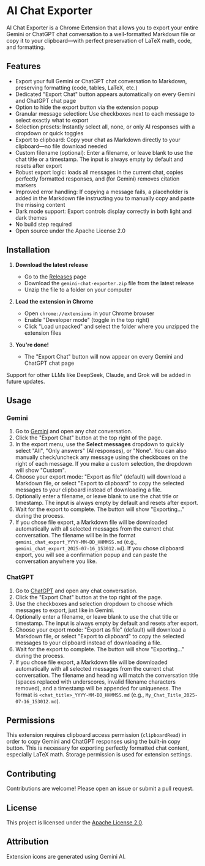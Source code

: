 # AI Chat Exporter

AI Chat Exporter is a Chrome Extension that allows you to export your entire Gemini or ChatGPT chat conversation to a well-formatted Markdown file or copy it to your clipboard—with perfect preservation of LaTeX math, code, and formatting.

## Features

- Export your full Gemini or ChatGPT chat conversation to Markdown, preserving formatting (code, tables, LaTeX, etc.)
- Dedicated "Export Chat" button appears automatically on every Gemini and ChatGPT chat page
- Option to hide the export button via the extension popup
- Granular message selection: Use checkboxes next to each message to select exactly what to export
- Selection presets: Instantly select all, none, or only AI responses with a dropdown or quick toggles
- Export to clipboard: Copy your chat as Markdown directly to your clipboard—no file download needed
- Custom filename (optional): Enter a filename, or leave blank to use the chat title or a timestamp. The input is always empty by default and resets after export
- Robust export logic: loads all messages in the current chat, copies perfectly formatted responses, and (for Gemini) removes citation markers
- Improved error handling: If copying a message fails, a placeholder is added in the Markdown file instructing you to manually copy and paste the missing content
- Dark mode support: Export controls display correctly in both light and dark themes
- No build step required
- Open source under the Apache License 2.0

## Installation

1. **Download the latest release**
   - Go to the [Releases](https://github.com/amazingpaddy/gemini-chat-exporter/releases) page
   - Download the `gemini-chat-exporter.zip` file from the latest release
   - Unzip the file to a folder on your computer

2. **Load the extension in Chrome**
   - Open `chrome://extensions` in your Chrome browser
   - Enable "Developer mode" (toggle in the top right)
   - Click "Load unpacked" and select the folder where you unzipped the extension files

3. **You're done!**
   - The "Export Chat" button will now appear on every Gemini and ChatGPT chat page

Support for other LLMs like DeepSeek, Claude, and Grok will be added in future updates.

## Usage

### Gemini
1. Go to [Gemini](https://gemini.google.com/) and open any chat conversation.
2. Click the "Export Chat" button at the top right of the page.
3. In the export menu, use the **Select messages** dropdown to quickly select "All", "Only answers" (AI responses), or "None". You can also manually check/uncheck any message using the checkboxes on the right of each message. If you make a custom selection, the dropdown will show "Custom".
4. Choose your export mode: "Export as file" (default) will download a Markdown file, or select "Export to clipboard" to copy the selected messages to your clipboard instead of downloading a file.
5. Optionally enter a filename, or leave blank to use the chat title or timestamp. The input is always empty by default and resets after export.
6. Wait for the export to complete. The button will show "Exporting..." during the process.
7. If you chose file export, a Markdown file will be downloaded automatically with all selected messages from the current chat conversation. The filename will be in the format `gemini_chat_export_YYYY-MM-DD_HHMMSS.md` (e.g., `gemini_chat_export_2025-07-16_153012.md`). If you chose clipboard export, you will see a confirmation popup and can paste the conversation anywhere you like.

### ChatGPT
1. Go to [ChatGPT](https://chatgpt.com/) and open any chat conversation.
2. Click the "Export Chat" button at the top right of the page.
3. Use the checkboxes and selection dropdown to choose which messages to export, just like in Gemini.
4. Optionally enter a filename, or leave blank to use the chat title or timestamp. The input is always empty by default and resets after export.
5. Choose your export mode: "Export as file" (default) will download a Markdown file, or select "Export to clipboard" to copy the selected messages to your clipboard instead of downloading a file.
6. Wait for the export to complete. The button will show "Exporting..." during the process.
7. If you chose file export, a Markdown file will be downloaded automatically with all selected messages from the current chat conversation. The filename and heading will match the conversation title (spaces replaced with underscores, invalid filename characters removed), and a timestamp will be appended for uniqueness. The format is `<chat_title>_YYYY-MM-DD_HHMMSS.md` (e.g., `My_Chat_Title_2025-07-16_153012.md`).

## Permissions

This extension requires clipboard access permission (`clipboardRead`) in order to copy Gemini and ChatGPT responses using the built-in copy button. This is necessary for exporting perfectly formatted chat content, especially LaTeX math. Storage permission is used for extension settings.

## Contributing

Contributions are welcome! Please open an issue or submit a pull request.

## License

This project is licensed under the [Apache License 2.0](LICENSE).

## Attribution

Extension icons are generated using Gemini AI.